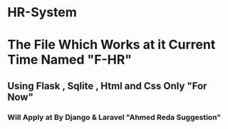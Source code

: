 # HR-System

# The File Which Works at it Current Time Named "F-HR"
## Using Flask , Sqlite , Html and Css Only "For Now"
### Will Apply at By Django & Laravel "Ahmed Reda Suggestion"
